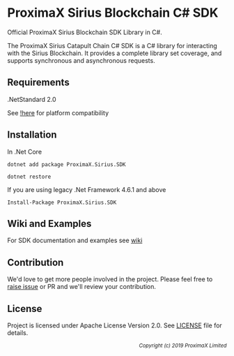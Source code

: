 # ProximaX Sirius Blockchain C# SDK #

Official ProximaX Sirius Blockchain SDK Library in C#.

The ProximaX Sirius Catapult Chain C# SDK is a C# library for interacting with the Sirius Blockchain. It provides a complete library set coverage, and supports synchronous and asynchronous requests. 


## Requirements
.NetStandard 2.0

See [!here](https://docs.microsoft.com/en-us/dotnet/standard/net-standard) for platform compatibility

## Installation 

In .Net Core

```cli
dotnet add package ProximaX.Sirius.SDK

dotnet restore
```

If you are using legacy .Net Framework 4.6.1 and above

```nuget
Install-Package ProximaX.Sirius.SDK
```


## Wiki and Examples ##

For SDK documentation and examples see [wiki](https://github.com/proximax-storage/csharp-xpx-catapult-sdk/wiki)

## Contribution ##

We'd love to get more people involved in the project. Please feel free to [raise issue](https://github.com/proximax-storage/csharp-xpx-catapult-sdk/issues/new) or PR and we'll review your contribution.
    
## License ##

Project is licensed under Apache License Version 2.0. See [LICENSE](https://github.com/proximax-storage/csharp-xpx-catapult-sdk/blob/master/LICENSE) file for details.

<p align="right"><i><sub>Copyright (c) 2019 ProximaX Limited</sub></i></p>
